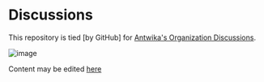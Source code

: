 # Discussions

This repository is tied [by GitHub] for [Antwika's Organization Discussions](https://github.com/orgs/antwika/discussions).

![image](https://user-images.githubusercontent.com/7243912/166838815-a7b4039a-7b0f-4a78-86c7-0e8a3f6de507.png)

Content may be edited [here](https://github.com/antwika/.github/blob/main/profile/README.md)
